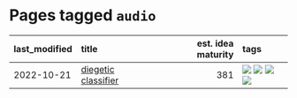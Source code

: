 # Pages tagged `audio`

|last_modified|title|est. idea maturity|tags
|:---|:---|---:|:---|
|2022-10-21|[diegetic classifier](../diegetic-classifier.md)|381|[![](https://img.shields.io/badge/tag-audio-d9f12f)](../tags/audio.md) [![](https://img.shields.io/badge/tag-classification-fe76cf)](../tags/classification.md) [![](https://img.shields.io/badge/tag-experimental-1043a5)](../tags/experimental.md) [![](https://img.shields.io/badge/tag-text2audio-8fb3d)](../tags/text2audio.md)|